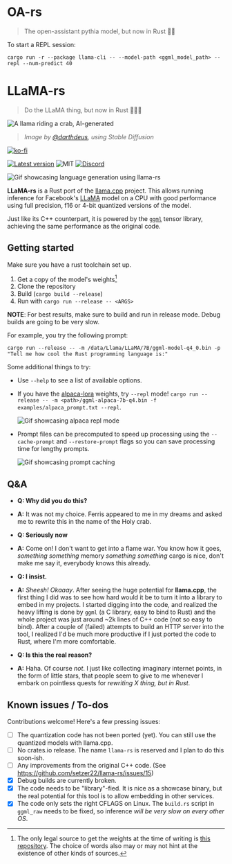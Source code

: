 # OA-rs

> The open-assistant pythia model, but now in Rust 🦀🚀

To start a REPL session:

```shell
cargo run -r --package llama-cli -- --model-path <ggml_model_path> --repl --num-predict 40
```

# LLaMA-rs

> Do the LLaMA thing, but now in Rust 🦀🚀🦙

![A llama riding a crab, AI-generated](./doc/resources/logo2.png)

> _Image by [@darthdeus](https://github.com/darthdeus/), using Stable Diffusion_

[![ko-fi](https://ko-fi.com/img/githubbutton_sm.svg)](https://ko-fi.com/F1F8DNO5D)

[![Latest version](https://img.shields.io/crates/v/llama-rs.svg)](https://crates.io/crates/llama_rs)
![MIT](https://img.shields.io/badge/license-MIT-blue.svg)
[![Discord](https://img.shields.io/discord/1085885067601137734)](https://discord.gg/YB9WaXYAWU)

![Gif showcasing language generation using llama-rs](./doc/resources/llama_gif.gif)

**LLaMA-rs** is a Rust port of the
[llama.cpp](https://github.com/ggerganov/llama.cpp) project. This allows running
inference for Facebook's [LLaMA](https://github.com/facebookresearch/llama)
model on a CPU with good performance using full precision, f16 or 4-bit
quantized versions of the model.

Just like its C++ counterpart, it is powered by the
[`ggml`](https://github.com/ggerganov/ggml) tensor library, achieving the same performance as the original code.

## Getting started

Make sure you have a rust toolchain set up.

1. Get a copy of the model's weights[^1]
2. Clone the repository
3. Build (`cargo build --release`)
4. Run with `cargo run --release -- <ARGS>`

**NOTE**: For best results, make sure to build and run in release mode. Debug builds are going to be very slow.

For example, you try the following prompt:

```shell
cargo run --release -- -m /data/Llama/LLaMA/7B/ggml-model-q4_0.bin -p "Tell me how cool the Rust programming language is:"
```

Some additional things to try:

- Use `--help` to see a list of available options.
- If you have the [alpaca-lora](https://github.com/tloen/alpaca-lora) weights,
  try `--repl` mode! `cargo run --release -- -m <path>/ggml-alpaca-7b-q4.bin
-f examples/alpaca_prompt.txt --repl`.

  ![Gif showcasing alpaca repl mode](./doc/resources/alpaca_repl_screencap.gif)

- Prompt files can be precomputed to speed up processing using the
  `--cache-prompt` and `--restore-prompt` flags so you can save processing time
  for lengthy prompts.

  ![Gif showcasing prompt caching](./doc/resources/prompt_caching_screencap.gif)

[^1]: The only legal source to get the weights at the time of writing is [this repository](https://github.com/facebookresearch/llama/blob/main/README.md#llama). The choice of words also may or may not hint at the existence of other kinds of sources.

## Q&A

- **Q: Why did you do this?**
- **A:** It was not my choice. Ferris appeared to me in my dreams and asked me
  to rewrite this in the name of the Holy crab.

- **Q: Seriously now**
- **A:** Come on! I don't want to get into a flame war. You know how it goes,
  _something something_ memory _something something_ cargo is nice, don't make
  me say it, everybody knows this already.

- **Q: I insist.**
- **A:** _Sheesh! Okaaay_. After seeing the huge potential for **llama.cpp**,
  the first thing I did was to see how hard would it be to turn it into a
  library to embed in my projects. I started digging into the code, and realized
  the heavy lifting is done by `ggml` (a C library, easy to bind to Rust) and
  the whole project was just around ~2k lines of C++ code (not so easy to bind).
  After a couple of (failed) attempts to build an HTTP server into the tool, I
  realized I'd be much more productive if I just ported the code to Rust, where
  I'm more comfortable.

- **Q: Is this the real reason?**
- **A:** Haha. Of course _not_. I just like collecting imaginary internet
  points, in the form of little stars, that people seem to give to me whenever I
  embark on pointless quests for _rewriting X thing, but in Rust_.

## Known issues / To-dos

Contributions welcome! Here's a few pressing issues:

- [ ] The quantization code has not been ported (yet). You can still use the
      quantized models with llama.cpp.
- [ ] No crates.io release. The name `llama-rs` is reserved and I plan to do
      this soon-ish.
- [ ] Any improvements from the original C++ code. (See https://github.com/setzer22/llama-rs/issues/15)
- [x] Debug builds are currently broken.
- [x] The code needs to be "library"-fied. It is nice as a showcase binary, but
      the real potential for this tool is to allow embedding in other services.
- [x] The code only sets the right CFLAGS on Linux. The `build.rs` script in
      `ggml_raw` needs to be fixed, so inference _will be very slow on every
      other OS_.
